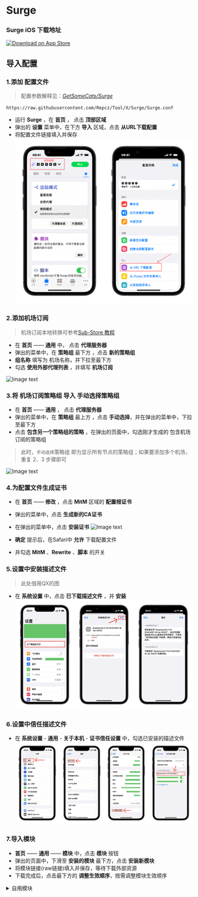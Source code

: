 # Surge

### Surge iOS 下载地址

<a href="https://apps.apple.com/app/id1442620678"><img width="200px" alt="Download on App Store" src="https://logos-download.com/wp-content/uploads/2016/06/Download_on_the_App_Store_logo.png"/></a>  


导入配置
---

### 1.添加 **配置文件** 
> 配置参数解释见：_[GetSomeCats/Surge](https://raw.githubusercontent.com/getsomecat/GetSomeCats/Surge/SurgePro.conf)_

```
https://raw.githubusercontent.com/Repcz/Tool/X/Surge/Surge.conf
```
* 运行 **Surge** ，在 **首页** ， 点击 **顶部区域**
* 弹出的 **设置** 菜单中，在下方 **导入** 区域，点击 **从URL下载配置**
* 将配置文件链接填入并保存
![Image text](https://github.com/Repcz/Tool/blob/X/Surge/Photo/1.PNG)

### 2.添加机场订阅
> 机场订阅本地转换可参考[Sub-Store 教程](https://getupnote.com/share/notes/8SiMnOcwXxZ3xEtK4k2v9Gr3pv32/7522F394-6D73-414E-BE04-1455EDB15B9F)

*  在 **首页**  —— **通用** 中， 点击 **代理服务器** 
* 弹出的菜单中，在 **策略组** 最下方 ，点击 **新的策略组**
* **组名称** 填写为 机场名称，并下拉至最下方
* 勾选 **使用外部代理列表** ，并填写 **机场订阅**

![Image text](https://github.com/Repcz/Tool/blob/X/Surge/Photo/2.PNG) 

### 3.将 机场订阅策略组 导入 手动选择策略组

*  在 **首页**  —— **通用** ， 点击 **代理服务器** 
* 弹出的菜单中，在 **策略组** 最上方 ，点击 **手动选择**，并在弹出的菜单中，下拉至最下方
* 点击 **包含另一个策略组的策略** ，在弹出的页面中，勾选刚才生成的 包含机场订阅的策略组

> 此时，`手动选择`策略组 即为显示所有节点的策略组；如果要添加多个机场，重复 2、3 步骤即可


![Image text](https://github.com/Repcz/Tool/blob/X/Surge/Photo/3.PNG) 

### 4.为配置文件生成证书
* 在 **首页**  —— **修改** ，点击 **MitM** 区域的 **配置根证书** 
* 弹出的菜单中，点击 **生成新的CA证书**
* 在弹出的菜单中，点击 **安装证书**
![Image text](https://github.com/Repcz/Tool/blob/X/Surge/Photo/4.PNG) 

* **确定** 提示后，在Safari中 **允许** 下载配置文件
* 并勾选 **MitM** 、**Rewrite** 、**脚本** 的开关

### 5.设置中安装描述文件
> 此处借用QX的图

* 在 **系统设置** 中，点击 **已下载描述文件** ，并 **安装**
![Image text](https://github.com/Repcz/Tool/blob/X/QuantumultX/Photo/%E8%AE%BE%E7%BD%AE-%E5%AE%89%E8%A3%85%E8%AF%81%E4%B9%A6.jpg)

### 6.设置中信任描述文件
* 在 **系统设置** - **通用** - **关于本机** - **证书信任设置** 中，勾选已安装的描述文件
![Image text](https://github.com/Repcz/Tool/blob/X/QuantumultX/Photo/%E8%AE%BE%E7%BD%AE-%E4%BF%A1%E4%BB%BB%E8%AF%81%E4%B9%A6.jpg)

### 7.导入模块
* **首页** —— **通用** —— **模块** 中，点击 **模块** 按钮
* 弹出的页面中，下滑至 **安装的模块** 最下方，点击 **安装新模块**
* 将模块链接(raw链接)填入并保存，等待下载外部资源
* 下载完成后，点击最下方的 **调整生效顺序**，按需调整模块生效顺序

<details>
  <summary>自用模块</summary>

自用模块
---
> 以`http://script.hub`开头的模块，需安装[ScriptHub](https://raw.githubusercontent.com/Script-Hub-Org/Script-Hub/main/modules/script-hub.surge.sgmodule)后使用！！具体使用方法见[ScriptHub](https://github.com/Repcz/Open-Proflies/wiki/Script-Hub)

### 去广告类

- YouTube去广告+YouTubeMusic歌词翻译 [@Maasea](www.github.com/Maasea)
```
http://script.hub/file/_start_/https://raw.githubusercontent.com/Maasea/sgmodule/master/YoutubeAds.sgmodule/_end_/%E5%8E%BB%E5%B9%BF%E5%91%8A%EF%BD%9CYouTube.sgmodule?n=%E5%8E%BB%E5%B9%BF%E5%91%8A%EF%BD%9CYouTube%2B%40Maasea&type=qx-rewrite&target=surge-module&del=true
```

- Keep去广告 [@Maasea](www.github.com/Maasea)
```
http://script.hub/file/_start_/https://raw.githubusercontent.com/Maasea/sgmodule/master/KeepAds.sgmodule/_end_/KeepAds.sgmodule?n=%E5%8E%BB%E5%B9%BF%E5%91%8A%EF%BD%9CKeep%2B%40Maasea&type=surge-module&target=surge-module
```

- IT之家去广告 [@Keywos](https://github.com/Keywos) [@kokoryh](https://github.com/kokoryh) 
```
https://raw.githubusercontent.com/Repcz/Tool/X/Surge/Module/Ads_IT_Home.sgmodule
```

- MyBlockAds [@RuCu6](https://github.com/RuCu6)

> 去广告维护列表[点此查看](https://t.me/GitCube/21)，须搭配下方分流一起使用
```
http://script.hub/file/_start_/https://raw.githubusercontent.com/RuCu6/QuanX/main/Rewrites/MyBlockAds.conf/_end_/%E5%8E%BB%E5%B9%BF%E5%91%8A%EF%BD%9CMyblockAds.sgmodule?n=%E5%8E%BB%E5%B9%BF%E5%91%8A%EF%BD%9CMyblockAds%2B%40RuCu6&type=qx-rewrite&target=surge-module&del=true
```

```
RULE-SET,https://github.com/Repcz/Tool/raw/X/Surge/Rules/Ads_RuCu6.list,REJECT
```

- 菜鸟去广告 [@RuCu6](https://github.com/RuCu6)
```
https://script.hub/file/_start_/https://raw.githubusercontent.com/RuCu6/QuanX/main/Rewrites/Cube/cainiao.snippet/_end_/%E5%8E%BB%E5%B9%BF%E5%91%8A%EF%BD%9C%E8%8F%9C%E9%B8%9F.sgmodule?n=%E5%8E%BB%E5%B9%BF%E5%91%8A%EF%BD%9C%E8%8F%9C%E9%B8%9F%2B%40RuCu6&type=qx-rewrite&target=surge-module
```

- 高德地图去广告 [@RuCu6](https://github.com/RuCu6) [@kokoryh](https://github.com/kokoryh) 
```
http://script.hub/file/_start_/https://raw.githubusercontent.com/RuCu6/QuanX/main/Rewrites/Cube/amap.snippet/_end_/%E5%8E%BB%E5%B9%BF%E5%91%8A%EF%BD%9C%E9%AB%98%E5%BE%B7%E5%9C%B0%E5%9B%BE.sgmodule?n=%E5%8E%BB%E5%B9%BF%E5%91%8A%EF%BD%9C%E9%AB%98%E5%BE%B7%E5%9C%B0%E5%9B%BE%2B%20%40RuCu6%20kokoryh&type=qx-rewrite&target=surge-module
```

- 微博去广告 [@RuCu6](https://github.com/RuCu6) [@zmqcherish](https://github.com/zmqcherish) 
```
http://script.hub/file/_start_/https://raw.githubusercontent.com/RuCu6/QuanX/main/Rewrites/Cube/weibo.snippet/_end_/%E5%8E%BB%E5%B9%BF%E5%91%8A%EF%BD%9C%E5%BE%AE%E5%8D%9A.sgmodule?n=%E5%8E%BB%E5%B9%BF%E5%91%8A%EF%BD%9C%E5%BE%AE%E5%8D%9A%2B%40RuCu6&type=qx-rewrite&target=surge-module
```

- 微博国际版去广告 [@Keywos](https://github.com/Keywos) [@kokoryh](https://github.com/kokoryh) 
```
http://script.hub/file/_start_/https://raw.githubusercontent.com/Keywos/rule/main/module/weibous.sgmodule/_end_/%E5%8E%BB%E5%B9%BF%E5%91%8A%EF%BD%9C%E5%BE%AE%E5%8D%9A%E5%9B%BD%E9%99%85%E7%89%88.sgmodule?n=%E5%8E%BB%E5%B9%BF%E5%91%8A%EF%BD%9C%E5%BE%AE%E5%8D%9A%E5%9B%BD%E9%99%85%E7%89%88%2B%40keywos%40kokoryh&type=surge-module&target=surge-module
```

- 小红书去广告 [@RuCu6](https://github.com/RuCu6) [@fmz200](https://github.com/fmz200) 
```
http://script.hub/file/_start_/https://raw.githubusercontent.com/RuCu6/QuanX/main/Rewrites/Cube/xiaohongshu.snippet/_end_/xiaohongshu.sgmodule?n=%E5%8E%BB%E5%B9%BF%E5%91%8A%EF%BD%9C%E5%B0%8F%E7%BA%A2%E4%B9%A6%2B%40RuCu6&type=qx-rewrite&target=surge-module
```

- 知乎去广告 [@RuCu6](https://github.com/RuCu6)
```
http://script.hub/file/_start_/https://raw.githubusercontent.com/RuCu6/QuanX/main/Rewrites/Cube/zhihu.snippet/_end_/zhihu.sgmodule?n=%E5%8E%BB%E5%B9%BF%E5%91%8A%EF%BD%9C%E7%9F%A5%E4%B9%8E%2B%40RuCu6&type=qx-rewrite&target=surge-module
```

- 知乎去广告 [@ZenmoFeiShi](https://github.com/ZenmoFeiShi)
```
http://script.hub/file/_start_/https://gitlab.com/lodepuly/vpn_tool/-/raw/master/Tool/Loon/Plugin/smzdm_remove_ads.plugin/_end_/%E5%8E%BB%E5%B9%BF%E5%91%8A%EF%BD%9C%E4%BB%80%E4%B9%88%E5%80%BC%E5%BE%97%E4%B9%B0.sgmodule?n=%E5%8E%BB%E5%B9%BF%E5%91%8A%EF%BD%9C%E4%BB%80%E4%B9%88%E5%80%BC%E5%BE%97%E4%B9%B0%2B%40ZenmoFeiShi&type=loon-plugin&target=surge-module&del=true
```

### 功能类

- B站繁体字幕翻译 [@ddkgsf2013](https://github.com/ddkgsf2013)
```
http://script.hub/file/_start_/https://raw.githubusercontent.com/ddgksf2013/Rewrite/master/Function/Bilibili_CC.conf/_end_/Bilibili_CC.sgmodule?n=%E5%8A%9F%E8%83%BD%EF%BD%9CB%E7%AB%99%E5%AD%97%E5%B9%95%E7%BF%BB%E8%AF%91%2B%40ddkgsf2013&type=qx-rewrite&target=surge-module
```

- NetISP 面板 [@Keywos](https://github.com/Keywos)
```
https://github.com/Keywos/rule/raw/main/module/NetIspmini.sgmodule
```

> 须搭配此分流一同使用
```
DOMAIN-SUFFIX,ip.api.com,PROXY
```

- QX Url Scheme 资源解析 [@chengkongyiban](https://github.com/chengkongyiban)
> 复制QX Url Scheme格式的资源到浏览器打开
```
https://github.com/Repcz/Tool/raw/X/Surge/Module/QX-resource-preview.sgmodule
```

- 京东历史价格 [@githubdulong](https://github.com/githubdulong)
```
http://script.hub/file/_start_/https://raw.githubusercontent.com/githubdulong/Script/master/jd_price2.sgmodule/_end_/jd_price2.sgmodule?n=%E5%8A%9F%E8%83%BD%EF%BD%9C%E4%BA%AC%E4%B8%9C%E5%8E%86%E5%8F%B2%E4%BB%B7%E6%A0%BC%2B%40githubdulong&type=surge-module&target=surge-module
```

</details>